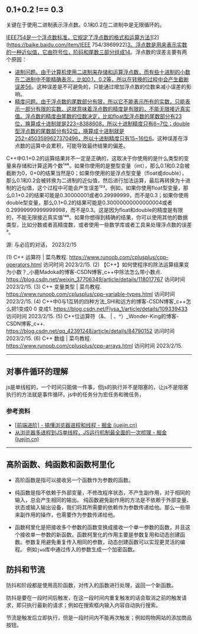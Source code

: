 ## 0.1+0.2 !== 0.3

关键在于使用二进制表示浮点数。0.1和0.2在二进制中是无限循环的。

[IEEE754是一个浮点数标准，它规定了浮点数的格式和运算方法](https://segmentfault.com/a/1190000024578628)[1](https://segmentfault.com/a/1190000024578628)[2](https://baike.baidu.com/item/IEEE 754/3869922)[3](https://en.wikipedia.org/wiki/IEEE_754)[。浮点数是用来表示实数的一种近似值，它由符号位，阶码和尾数三部分组成](https://segmentfault.com/a/1190000024578628)[1](https://segmentfault.com/a/1190000024578628)[4](https://blog.csdn.net/weixin_47713503/article/details/108699001)。浮点数的误差主要有两个原因：

- [进制问题。由于计算机使用二进制来存储和运算浮点数，而有些十进制的小数在二进制中不能精确表示，比如0.1，0.2等，所以在转换的过程中会产生截断误差](https://blog.csdn.net/cluster1893/article/details/80757724)[5](https://blog.csdn.net/cluster1893/article/details/80757724)[6](https://www.zhihu.com/question/380574329)。这种误差是不可避免的，只能通过增加浮点数的位数来减小误差的影响。
- [精度问题。由于浮点数的尾数部分有限，所以它不能表示所有的实数，只能表示一部分有限的实数。这就意味着浮点数的精度是有限的，不能无限接近真实值。浮点数的精度由尾数的位数决定，比如float型浮点数的尾数部分有23位，换算成十进制就是223=8388608，所以十进制精度只有6~7位；double型浮点数的尾数部分有52位，换算成十进制就是252=4503599627370496，所以十进制精度只有15~16位](https://www.zhihu.com/question/380574329)[6](https://www.zhihu.com/question/380574329)。这种误差在浮点数的运算中会累积，可能导致最终结果的偏差。

C++中0.1+0.2的运算结果并不一定是正确的，这取决于你使用的是什么类型的变量来存储和计算这两个数¹⁴⁶。如果你使用的是整型变量（int），那么0.1和0.2会被截断为0，0+0的结果当然是0；如果你使用的是浮点型变量（float或double），那么0.1和0.2会被转换为二进制的近似值，然后进行加法运算，最后再转换为十进制的近似值，这个过程中可能会产生误差¹²³。例如，如果你使用float型变量，那么0.1+0.2的结果可能是0.30000001或者0.29999999，而不是0.3；如果你使用double型变量，那么0.1+0.2的结果可能是0.30000000000000004或者0.29999999999999998，而不是0.3。这是因为float和double的精度是有限的，不能无限接近真实值¹⁴⁶。如果你想得到精确的结果，你可以使用其他的数据类型，比如分数或者高精度数，或者使用一些数学库或者工具来处理浮点数的误差³。

源: 与必应的对话， 2023/2/15

(1) C++ 运算符 | 菜鸟教程. https://www.runoob.com/cplusplus/cpp-operators.html 访问时间 2023/2/15.
(2) 【C++】如何使程序的除法运算结果变为小数？_小鹿Madoka的博客-CSDN博客_c++中除法怎么带小数点. https://blog.csdn.net/weixin_37706349/article/details/118017767 访问时间 2023/2/15.
(3) C++ 变量类型 | 菜鸟教程. https://www.runoob.com/cplusplus/cpp-variable-types.html 访问时间 2023/2/15.
(4) C++中0与1互转的四种方法_SHI和远方的博客-CSDN博客_c++怎么把1变成0 0 变成1. https://blog.csdn.net/Flysa_1/article/details/109339433 访问时间 2023/2/15.
(5) C++位运算符（&、 | 、^）_Wonder-King的博客-CSDN博客_c++. https://blog.csdn.net/qq_42391248/article/details/84790152 访问时间 2023/2/15.
(6) C++ 数组 | 菜鸟教程. https://www.runoob.com/cplusplus/cpp-arrays.html 访问时间 2023/2/15.

---

## 对事件循环的理解

js是单线程的，一个时间只能做一件事，但js的执行并不是阻塞的，让js不是阻塞执行的方法就是事件循环。js中的任务分为宏任务和微任务，

### 参考资料

- [[前端进阶\] - 搞懂浏览器进程和线程 - 掘金 (juejin.cn)](https://juejin.cn/post/7053974933931556900)
- [从浏览器多进程到JS单线程，JS运行机制最全面的一次梳理 - 掘金 (juejin.cn)](https://juejin.cn/post/6844903553795014663)

---

## 高阶函数、纯函数和函数柯里化

- 高阶函数是指可以接收另一个函数作为参数的函数。

- 纯函数是指不依赖于外部变量，不修改程序状态，不产生副作用，对于相同的输入，总会产生相同的输出。
  纯函数避免副作用的方法是不依赖于外部变量、状态或输入输出设备，我们将其所需要的依赖作为参数传递给他。那么一些带来副作用的操作，也需要作为参数传递给他。
- 函数柯里化是把接收多个参数的函数变换成接收一个单一参数的函数，并且这个接收单一参数的新函数。函数柯里化的作用主要是参数复用和动态创建函数。参数复用避免重复传入相同的参数，动态创建函数可以实现更灵活的编程。
  例如`jwa`库中通过传入的参数生成一个加密函数。

## 防抖和节流

防抖和阶段都是使用高阶函数，对传入的函数进行处理，返回一个新函数。

防抖是要在一段时间后触发，在这一段时间内重复触发的话会取消之前的触发请求，即只执行最新的请求；例如在搜索框内输入内容自动执行搜索。

节流是触发后立即执行，但是一段时间内不能再次触发；例如购物网站的添加商品按钮。

